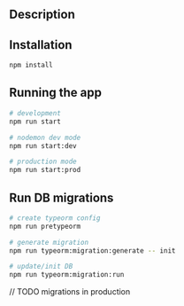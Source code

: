 ## Description


## Installation

```bash
npm install
```

## Running the app

```bash
# development
npm run start

# nodemon dev mode
npm run start:dev

# production mode
npm run start:prod
```

## Run DB migrations

```bash
# create typeorm config
npm run pretypeorm

# generate migration
npm run typeorm:migration:generate -- init

# update/init DB
npm run typeorm:migration:run
```

// TODO migrations in production

